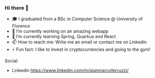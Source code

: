 ### Hi there 👋

- 🎓 I graduated from a BSc in Computer Science @ University of Florence
- 🔭 I’m currently working on an amazing webapp
- 🌱 I’m currently learning Spring, Quarkus and React
- 📫 How to reach me: Write me an email or contact me on Linkedin
- ⚡ Fun fact: I like to invest in cryptocurrencies and going to the gym!

Social:
- Linkedin https://www.linkedin.com/in/gianmarcoferruzzi/
